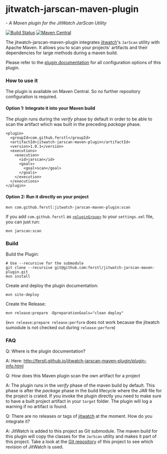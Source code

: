 # jitwatch-jarscan-maven-plugin
*- A Maven plugin for the JitWatch JarScan Utility*

[![Build Status](https://travis-ci.org/ferstl/jitwatch-jarscan-maven-plugin.svg?branch=master)](https://travis-ci.org/ferstl/jitwatch-jarscan-maven-plugin) [![Maven Central](https://maven-badges.herokuapp.com/maven-central/com.github.ferstl/jitwatch-jarscan-maven-plugin/badge.svg)](https://maven-badges.herokuapp.com/maven-central/com.github.ferstl/jitwatch-jarscan-maven-plugin)

The jitwatch-jarscan-maven-plugin integrates [jitwatch](https://github.com/AdoptOpenJDK/jitwatch)'s `JarScan` utility with Apache Maven.
It allows you to scan your projects' artifacts and their dependencies for large methods during a maven build.

Please refer to the [plugin documentation](http://ferstl.github.io/jitwatch-jarscan-maven-plugin/plugin-info.html) for all configuration options of this plugin.

### How to use it

The plugin is available on Maven Central. So no further repository configuration is required.

#### Option 1: Integrate it into your Maven build
The plugin runs during the *verify* phase by default in order to be able to scan the artifact which was built in the preceding *package* phase.

    <plugin>
      <groupId>com.github.ferstl</groupId>
      <artifactId>jitwatch-jarscan-maven-plugin</artifactId>
      <version>1.0.1</version>
      <executions>
        <execution>
          <id>jarscan</id>
          <goals>
            <goal>scan</goal>
          </goals>
        </execution>
      </executions>
    </plugin>

#### Option 2: Run it directly on your project

    mvn com.github.ferstl:jitwatch-jarscan-maven-plugin:scan
    
If you add `com.github.ferstl` as [`<pluginGroup>`](https://maven.apache.org/settings.html#Plugin_Groups) to your `settings.xml` file, you can just run:

    mvn jarscan:scan

### Build

Build the Plugin:

    # Use --recursive for the submodule
    git clone --recursive git@github.com:ferstl/jitwatch-jarscan-maven-plugin.git
    mvn install

Create and deploy the plugin documentation:

    mvn site-deploy
    
Create the Release:

    mvn release:prepare -DpreparationGoals="clean deploy"

(`mvn release:prepare release:perform` does not work because the jitwatch sumodule is not checked out during `release:perform`)

### FAQ

Q: Where is the plugin documentation?

A: Here: http://ferstl.github.io/jitwatch-jarscan-maven-plugin/plugin-info.html

Q: How does this Maven plugin scan the own artifact for a project
 
A: The plugin runs in the *verify* phase of the maven build by default. This phase is after the *package* phase in the build lifecycle where the JAR file for the project is crated. If you invoke the plugin directly you need to make sure to have a built project artifact in your `target` folder. The plugin will log a warning if no artifact is found.
 
Q: There are no releases or tags of [jitwatch](https://github.com/AdoptOpenJDK/jitwatch) at the moment. How do you integrate it?
 
A: JitWatch is added to this project as Git submodule. The maven build for this plugin will copy the classes for the `JarScan` utility and makes it part of this project.
 Take a look at the [Git repository](https://github.com/ferstl/jitwatch-jarscan-maven-plugin) of this project to see which revision of JitWatch is used.
 
